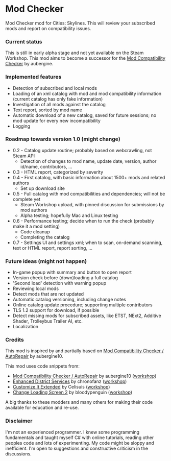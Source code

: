 # Mod Checker

Mod Checker mod for Cities: Skylines. This will review your subscribed mods and report on compatibility issues.

### Current status
This is still in early alpha stage and not yet available on the Steam Workshop. This mod aims to become a successor for the [Mod Compatibility Checker](https://steamcommunity.com/sharedfiles/filedetails/?id=2034713132) by aubergine.

### Implemented features
* Detection of subscribed and local mods
* Loading of an xml catalog with mod and mod compatibility information (current catalog has only fake information)
* Investigation of all mods against the catalog 
* Text report, sorted by mod name
* Automatic download of a new catalog, saved for future sessions; no mod update for every new incompatibility
* Logging

### Roadmap towards version 1.0 (might change)
* 0.2 - Catalog update routine; probably based on webcrawling, not Steam API
  * Detection of changes to mod name, update date, version, author id/name, contributors, ...
* 0.3 - HTML report, categorized by severity
* 0.4 - First catalog, with basic information about 1500+ mods and related authors
  * Set up download site
* 0.5 - Full catalog with mod compatibilities and dependencies; will not be complete yet
  * Steam Workshop upload, with pinned discussion for submissions by mod authors
  * Alpha testing; hopefully Mac and Linux testing
* 0.6 - Performance testing; decide when to run the check (probably make it a mod setting)
  * Code cleanup
  * Completing the catalog
* 0.7 - Settings UI and settings xml; when to scan, on-demand scanning, text or HTML report, report sorting, ...

### Future ideas (might not happen)
* In-game popup with summary and button to open report
* Version check before (down)loading a full catalog
* 'Second load' detection with warning popup
* Reviewing local mods
* Detect mods that are not updated
* Automatic catalog versioning, including change notes
* Online catalog update procedure; supporting multiple contributors
* TLS 1.2 support for download, if possible
* Detect missing mods for subscribed assets, like ETST, NExt2, Additive Shader, Trolleybus Trailer AI, etc.
* Localization

### Credits
This mod is inspired by and partially based on [Mod Compatibility Checker / AutoRepair](https://github.com/CitiesSkylinesMods/AutoRepair) by aubergine10.

This mod uses code snippets from:
* [Mod Compatibility Checker / AutoRepair](https://github.com/CitiesSkylinesMods/AutoRepair) by aubergine10 ([workshop](https://steamcommunity.com/sharedfiles/filedetails/?id=2034713132))
* [Enhanced District Services](https://github.com/chronofanz/EnhancedDistrictServices) by chronofanz ([workshop](https://steamcommunity.com/sharedfiles/filedetails/?id=2303997489))
* [Customize It Extended](https://github.com/Celisuis/CustomizeItExtended) by Celisuis ([workshop](https://steamcommunity.com/sharedfiles/filedetails/?id=1806759255))
* [Change Loading Screen 2](https://github.com/bloodypenguin/ChangeLoadingImage) by bloodypenguin ([workshop](https://steamcommunity.com/sharedfiles/filedetails/?id=1818482110))

A big thanks to these modders and many others for making their code available for education and re-use.

### Disclaimer
I'm not an experienced programmer. I knew some programming fundamentals and taught myself C# with online tutorials, reading other peoples code and lots of experimenting. My code might be sloppy and inefficient. I'm open to suggestions and constructive criticism in the discussions.